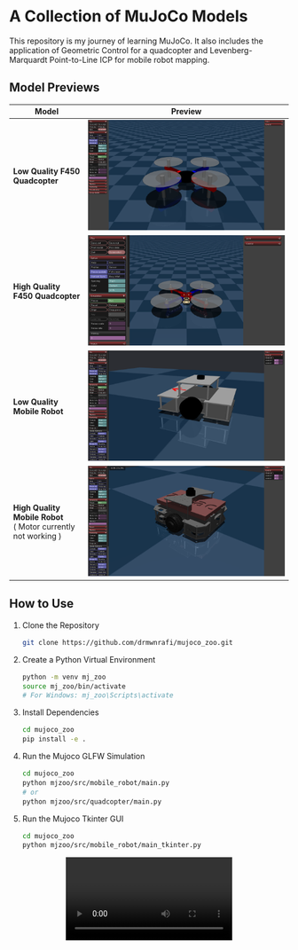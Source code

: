 # A Collection of MuJoCo Models

This repository is my journey of learning MuJoCo. It also includes the application of Geometric Control for a quadcopter and Levenberg-Marquardt Point-to-Line ICP for mobile robot mapping. 

## Model Previews
| **Model**            | **Preview**                                     |
|-----------------------|------------------------------------------------|
| **Low Quality F450 Quadcopter** | ![Low Quality Quadcopter](assets/low_quality_f450.png) |
| **High Quality F450 Quadcopter**   | ![High Quality Quadcopter](assets/high_quality_f450.png)           |
| **Low Quality Mobile Robot** | ![Low Quality Mobile Robot](assets/low_quality_MR.png) |
| **High Quality Mobile Robot** <br> ( Motor currently not working )   | ![High Quality Mobile Robot](assets/high_quality_MR.png)           |

## How to Use

1. Clone the Repository
    ```bash
    git clone https://github.com/drmwnrafi/mujoco_zoo.git
    ```
2. Create a Python Virtual Environment
    ```bash
    python -m venv mj_zoo
    source mj_zoo/bin/activate  
    # For Windows: mj_zoo\Scripts\activate
    ```
3. Install Dependencies
    ```bash
    cd mujoco_zoo
    pip install -e .
    ```
4.  Run the Mujoco GLFW Simulation
    ```bash
    cd mujoco_zoo
    python mjzoo/src/mobile_robot/main.py 
    # or
    python mjzoo/src/quadcopter/main.py 
    ```
4.  Run the Mujoco Tkinter GUI
    ```bash
    cd mujoco_zoo
    python mjzoo/src/mobile_robot/main_tkinter.py
    ```

<div style="text-align: center;">
  <video controls style="display: inline-block;">
    <source src="assets/gui.mp4" type="video/mp4">
  </video>
</div>


